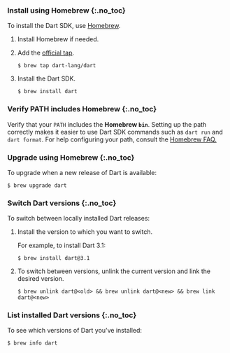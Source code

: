 
### Install using Homebrew  {:.no_toc}

To install the Dart SDK, use [Homebrew][].

1. Install Homebrew if needed.

1. Add the [official tap][tap].

   ```console
   $ brew tap dart-lang/dart
   ```

1. Install the Dart SDK.

   ```console
   $ brew install dart
   ```

### Verify PATH includes Homebrew  {:.no_toc}

Verify that your `PATH` includes the **Homebrew `bin`**.
Setting up the path correctly makes it easier to use Dart SDK commands
such as `dart run` and `dart format`.
For help configuring your path,
consult the [Homebrew FAQ.](https://docs.brew.sh/FAQ)

### Upgrade using Homebrew  {:.no_toc}

To upgrade when a new release of Dart is available:

```console
$ brew upgrade dart
```

### Switch Dart versions  {:.no_toc}

To switch between locally installed Dart releases:

1. Install the version to which you want to switch.

   For example, to install Dart 3.1:

   ```console
   $ brew install dart@3.1
   ```

1. To switch between versions,
   unlink the current version and link the desired version.

   ```console
   $ brew unlink dart@<old> && brew unlink dart@<new> && brew link dart@<new>
   ```

### List installed Dart versions  {:.no_toc}

To see which versions of Dart you've installed:

```console
$ brew info dart
```

[Homebrew]: https://brew.sh
[tap]: {{site.gh-dart.org}}/homebrew-dart
